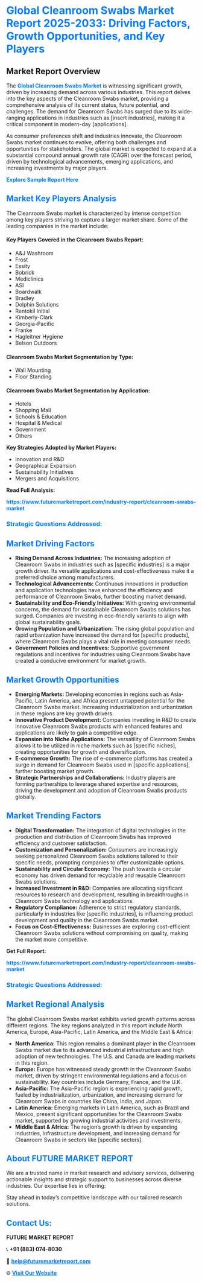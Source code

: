 <h1 style="color: #007BFF;">Global Cleanroom Swabs Market Report 2025-2033: Driving Factors, Growth Opportunities, and Key Players</h1>

<section id="overview">
<h2>Market Report Overview</h2>
<p>The <a href="https://www.futuremarketreport.com/industry-report/cleanroom-swabs-market" style="color: #007BFF; text-decoration: none;"><strong>Global Cleanroom Swabs Market</strong></a> is witnessing significant growth, driven by increasing demand across various industries. This report delves into the key aspects of the Cleanroom Swabs market, providing a comprehensive analysis of its current status, future potential, and challenges. The demand for Cleanroom Swabs has surged due to its wide-ranging applications in industries such as [insert industries], making it a critical component in modern-day [applications].</p>
<p>As consumer preferences shift and industries innovate, the Cleanroom Swabs market continues to evolve, offering both challenges and opportunities for stakeholders. The global market is expected to expand at a substantial compound annual growth rate (CAGR) over the forecast period, driven by technological advancements, emerging applications, and increasing investments by major players.</p>
</section>

<section id="overview">
<p><a href="https://www.futuremarketreport.com/request-sample/reportId=36671" style="color: #007BFF; text-decoration: none;"><strong>Explore Sample Report Here</strong></a></p>
</section>

<section id="key-players">
<h2 style="color: #007BFF;">Market Key Players Analysis</h2>
<p>The Cleanroom Swabs market is characterized by intense competition among key players striving to capture a larger market share. Some of the leading companies in the market include:</p>
<h4>Key Players Covered in the Cleanroom Swabs Report:</h4>
<ul><li>A&amp;J Washroom</li><li>Frost</li><li>Essity</li><li>Bobrick</li><li>Mediclinics</li><li>ASI</li><li>Boardwalk</li><li>Bradley</li><li>Dolphin Solutions</li><li>Rentokil Initial</li><li>Kimberly-Clark</li><li>Georgia-Pacific</li><li>Franke</li><li>Hagleitner Hygiene</li><li>Belson Outdoors</li></ul>
<h4>Cleanroom Swabs Market Segmentation by Type:</h4>
<ul><li>Wall Mounting</li><li>Floor Standing</li></ul>

<h4>Cleanroom Swabs Market Segmentation by Application:</h4>
<ul><li>Hotels</li><li>Shopping Mall</li><li>Schools &amp; Education</li><li>Hospital &amp; Medical</li><li>Government</li><li>Others</li></ul>
<p><strong>Key Strategies Adopted by Market Players:</strong></p>
<ul>
<li>Innovation and R&D</li>
<li>Geographical Expansion</li>
<li>Sustainability Initiatives</li>
<li>Mergers and Acquisitions</li>
</ul>
</section>

<section>
<p><strong>Read Full Analysis: </strong></p><a href="https://www.futuremarketreport.com/industry-report/cleanroom-swabs-market" style="color: #007BFF; text-decoration: none;"><strong>https://www.futuremarketreport.com/industry-report/cleanroom-swabs-market</strong></a>
<h3 style="color: #007BFF;">Strategic Questions Addressed:</h3>
</section>

<section id="driving-factors">
<h2 style="color: #007BFF;">Market Driving Factors</h2>
<ul>
<li><strong>Rising Demand Across Industries:</strong> The increasing adoption of Cleanroom Swabs in industries such as [specific industries] is a major growth driver. Its versatile applications and cost-effectiveness make it a preferred choice among manufacturers.</li>
<li><strong>Technological Advancements:</strong> Continuous innovations in production and application technologies have enhanced the efficiency and performance of Cleanroom Swabs, further boosting market demand.</li>
<li><strong>Sustainability and Eco-Friendly Initiatives:</strong> With growing environmental concerns, the demand for sustainable Cleanroom Swabs solutions has surged. Companies are investing in eco-friendly variants to align with global sustainability goals.</li>
<li><strong>Growing Population and Urbanization:</strong> The rising global population and rapid urbanization have increased the demand for [specific products], where Cleanroom Swabs plays a vital role in meeting consumer needs.</li>
<li><strong>Government Policies and Incentives:</strong> Supportive government regulations and incentives for industries using Cleanroom Swabs have created a conducive environment for market growth.</li>
</ul>
</section>

<section id="growth-opportunities">
<h2 style="color: #007BFF;">Market Growth Opportunities</h2>
<ul>
<li><strong>Emerging Markets:</strong> Developing economies in regions such as Asia-Pacific, Latin America, and Africa present untapped potential for the Cleanroom Swabs market. Increasing industrialization and urbanization in these regions are key growth drivers.</li>
<li><strong>Innovative Product Development:</strong> Companies investing in R&D to create innovative Cleanroom Swabs products with enhanced features and applications are likely to gain a competitive edge.</li>
<li><strong>Expansion into Niche Applications:</strong> The versatility of Cleanroom Swabs allows it to be utilized in niche markets such as [specific niches], creating opportunities for growth and diversification.</li>
<li><strong>E-commerce Growth:</strong> The rise of e-commerce platforms has created a surge in demand for Cleanroom Swabs used in [specific applications], further boosting market growth.</li>
<li><strong>Strategic Partnerships and Collaborations:</strong> Industry players are forming partnerships to leverage shared expertise and resources, driving the development and adoption of Cleanroom Swabs products globally.</li>
</ul>
</section>

<section id="trending-factors">
<h2 style="color: #007BFF;">Market Trending Factors</h2>
<ul>
<li><strong>Digital Transformation:</strong> The integration of digital technologies in the production and distribution of Cleanroom Swabs has improved efficiency and customer satisfaction.</li>
<li><strong>Customization and Personalization:</strong> Consumers are increasingly seeking personalized Cleanroom Swabs solutions tailored to their specific needs, prompting companies to offer customizable options.</li>
<li><strong>Sustainability and Circular Economy:</strong> The push towards a circular economy has driven demand for recyclable and reusable Cleanroom Swabs solutions.</li>
<li><strong>Increased Investment in R&D:</strong> Companies are allocating significant resources to research and development, resulting in breakthroughs in Cleanroom Swabs technology and applications.</li>
<li><strong>Regulatory Compliance:</strong> Adherence to strict regulatory standards, particularly in industries like [specific industries], is influencing product development and quality in the Cleanroom Swabs market.</li>
<li><strong>Focus on Cost-Effectiveness:</strong> Businesses are exploring cost-efficient Cleanroom Swabs solutions without compromising on quality, making the market more competitive.</li>
</ul>
</section>

<section>
<p><strong>Get Full Report: </strong></p><a href="https://www.futuremarketreport.com/industry-report/cleanroom-swabs-market" style="color: #007BFF; text-decoration: none;"><strong>https://www.futuremarketreport.com/industry-report/cleanroom-swabs-market</strong></a>
<h3 style="color: #007BFF;">Strategic Questions Addressed:</h3>
</section>


<section id="regional-analysis">
<h2 style="color: #007BFF;">Market Regional Analysis</h2>
<p>The global Cleanroom Swabs market exhibits varied growth patterns across different regions. The key regions analyzed in this report include North America, Europe, Asia-Pacific, Latin America, and the Middle East & Africa:</p>
<ul>
<li><strong>North America:</strong> This region remains a dominant player in the Cleanroom Swabs market due to its advanced industrial infrastructure and high adoption of new technologies. The U.S. and Canada are leading markets in this region.</li>
<li><strong>Europe:</strong> Europe has witnessed steady growth in the Cleanroom Swabs market, driven by stringent environmental regulations and a focus on sustainability. Key countries include Germany, France, and the U.K.</li>
<li><strong>Asia-Pacific:</strong> The Asia-Pacific region is experiencing rapid growth, fueled by industrialization, urbanization, and increasing demand for Cleanroom Swabs in countries like China, India, and Japan.</li>
<li><strong>Latin America:</strong> Emerging markets in Latin America, such as Brazil and Mexico, present significant opportunities for the Cleanroom Swabs market, supported by growing industrial activities and investments.</li>
<li><strong>Middle East & Africa:</strong> The region’s growth is driven by expanding industries, infrastructure development, and increasing demand for Cleanroom Swabs in sectors like [specific sectors].</li>
</ul>
</section>

<footer>
<h2 style="color: #007BFF;">About FUTURE MARKET REPORT</h2>
<p>We are a trusted name in market research and advisory services, delivering actionable insights and strategic support to businesses across diverse industries. Our expertise lies in offering:</p>

<p>Stay ahead in today’s competitive landscape with our tailored research solutions.</p>

<h2 style="color: #007BFF;">Contact Us:</h2>
<p><strong>FUTURE MARKET REPORT</strong></p>
<p>📞 <strong>+91 (883) 074-8030</strong></p>
<p>📧 <strong><a href="mailto:help@futuremarketreport.com" style="color: #007BFF;">help@futuremarketreport.com</a></strong></p>
<p>🌐 <strong><a href="https://www.futuremarketreport.com/" style="color: #007BFF;">Visit Our Website</a></strong></p>
</footer>